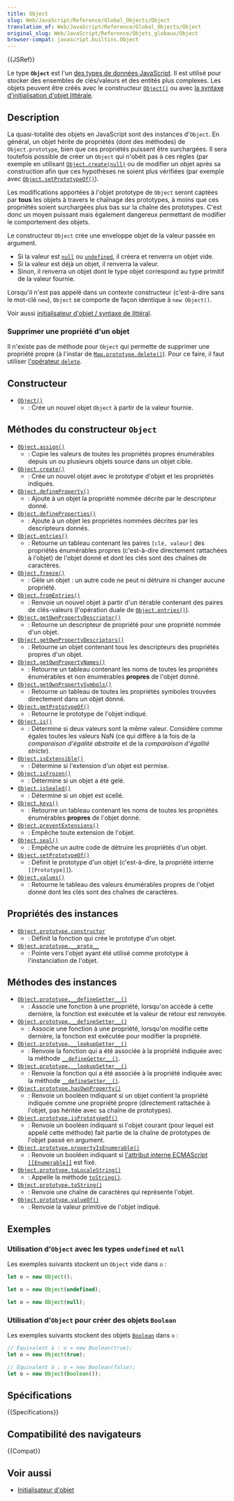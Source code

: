 ```yaml
---
title: Object
slug: Web/JavaScript/Reference/Global_Objects/Object
translation_of: Web/JavaScript/Reference/Global_Objects/Object
original_slug: Web/JavaScript/Reference/Objets_globaux/Object
browser-compat: javascript.builtins.Object
---
```

{{JSRef}}

Le type **`Object`** est l'un [des types de données JavaScript](/fr/docs/Web/JavaScript/Data_structures). Il est utilisé pour stocker des ensembles de clés/valeurs et des entités plus complexes. Les objets peuvent être créés avec le constructeur [`Object()`](/fr/docs/Web/JavaScript/Reference/Global_Objects/Object/Object) ou avec [la syntaxe d'initialisation d'objet littérale](/fr/docs/Web/JavaScript/Reference/Operators/Object_initializer).

## Description

La quasi-totalité des objets en JavaScript sont des instances d'`Object`. En général, un objet hérite de propriétés (dont des méthodes) de `Object.prototype`, bien que ces propriétés puissent être surchargées. Il sera toutefois possible de créer un `Object` qui n'obéit pas à ces règles (par exemple en utilisant [`Object.create(null)`](/fr/docs/Web/JavaScript/Reference/Global_Objects/Object/create) ou de modifier un objet après sa construction afin que ces hypothèses ne soient plus vérifiées (par exemple avec [`Object.setPrototypeOf()`](/fr/docs/Web/JavaScript/Reference/Global_Objects/Object/setPrototypeOf)).

Les modifications apportées à l'objet prototype de `Object` seront captées par **tous** les objets à travers le chaînage des prototypes, à moins que ces propriétés soient surchargées plus bas sur la chaîne des prototypes. C'est donc un moyen puissant mais également dangereux permettant de modifier le comportement des objets.

Le constructeur `Object` crée une enveloppe objet de la valeur passée en argument.

- Si la valeur est [`null`](/fr/docs/Web/JavaScript/Reference/Global_Objects/null) ou [`undefined`](/fr/docs/Web/JavaScript/Reference/Global_Objects/undefined), il créera et renverra un objet vide.
- Si la valeur est déjà un objet, il renverra la valeur.
- Sinon, il renverra un objet dont le type objet correspond au type primitif de la valeur fournie.

Lorsqu'il n'est pas appelé dans un contexte constructeur (c'est-à-dire sans le mot-clé `new`), `Object` se comporte de façon identique à `new Object()`.

Voir aussi [initialisateur d'objet / syntaxe de littéral](/fr/docs/Web/JavaScript/Reference/Operators/Object_initializer).

### Supprimer une propriété d'un objet

Il n'existe pas de méthode pour `Object` qui permette de supprimer une propriété propre (à l'instar de [`Map.prototype.delete()`](/fr/docs/Web/JavaScript/Reference/Global_Objects/Map/delete)). Pour ce faire, il faut utiliser [l'opérateur `delete`](/fr/docs/Web/JavaScript/Reference/Operators/delete).

## Constructeur

- [`Object()`](/fr/docs/Web/JavaScript/Reference/Global_Objects/Object/Object)
  - : Crée un nouvel objet `Object` à partir de la valeur fournie.

## Méthodes du constructeur `Object`

- [`Object.assign()`](/fr/docs/Web/JavaScript/Reference/Global_Objects/Object/assign)
  - : Copie les valeurs de toutes les propriétés propres énumérables depuis un ou plusieurs objets source dans un objet cible.
- [`Object.create()`](/fr/docs/Web/JavaScript/Reference/Global_Objects/Object/create)
  - : Crée un nouvel objet avec le prototype d'objet et les propriétés indiqués.
- [`Object.defineProperty()`](/fr/docs/Web/JavaScript/Reference/Global_Objects/Object/defineProperty)
  - : Ajoute à un objet la propriété nommée décrite par le descripteur donné.
- [`Object.defineProperties()`](/fr/docs/Web/JavaScript/Reference/Global_Objects/Object/defineProperties)
  - : Ajoute à un objet les propriétés nommées décrites par les descripteurs donnés.
- [`Object.entries()`](/fr/docs/Web/JavaScript/Reference/Global_Objects/Object/entries)
  - : Retourne un tableau contenant les paires `[clé, valeur]` des propriétés énumérables propres (c'est-à-dire directement rattachées à l'objet) de l'objet donné et dont les clés sont des chaînes de caractères.
- [`Object.freeze()`](/fr/docs/Web/JavaScript/Reference/Global_Objects/Object/freeze)
  - : Gèle un objet&nbsp;: un autre code ne peut ni détruire ni changer aucune propriété.
- [`Object.fromEntries()`](/fr/docs/Web/JavaScript/Reference/Global_Objects/Object/fromEntries)
  - : Renvoie un nouvel objet à partir d'un itérable contenant des paires de clés-valeurs (l'opération duale de [`Object.entries()`](/fr/docs/Web/JavaScript/Reference/Global_Objects/Object/entries)).
- [`Object.getOwnPropertyDescriptor()`](/fr/docs/Web/JavaScript/Reference/Global_Objects/Object/getOwnPropertyDescriptor)
  - : Retourne un descripteur de propriété pour une propriété nommée d'un objet.
- [`Object.getOwnPropertyDescriptors()`](/fr/docs/Web/JavaScript/Reference/Global_Objects/Object/getOwnPropertyDescriptors)
  - : Retourne un objet contenant tous les descripteurs des propriétés propres d'un objet.
- [`Object.getOwnPropertyNames()`](/fr/docs/Web/JavaScript/Reference/Global_Objects/Object/getOwnPropertyNames)
  - : Retourne un tableau contenant les noms de toutes les propriétés énumérables et non énumérables **propres** de l'objet donné.
- [`Object.getOwnPropertySymbols()`](/fr/docs/Web/JavaScript/Reference/Global_Objects/Object/getOwnPropertySymbols)
  - : Retourne un tableau de toutes les propriétés symboles trouvées directement dans un objet donné.
- [`Object.getPrototypeOf()`](/fr/docs/Web/JavaScript/Reference/Global_Objects/Object/getPrototypeOf)
  - : Retourne le prototype de l'objet indiqué.
- [`Object.is()`](/fr/docs/Web/JavaScript/Reference/Global_Objects/Object/is)
  - : Détermine si deux valeurs sont la même valeur. Considère comme égales toutes les valeurs NaN (ce qui diffère à la fois de la *comparaison d'égalité abstraite* et de la *comparaison d'égalité stricte*).
- [`Object.isExtensible()`](/fr/docs/Web/JavaScript/Reference/Global_Objects/Object/isExtensible)
  - : Détermine si l'extension d'un objet est permise.
- [`Object.isFrozen()`](/fr/docs/Web/JavaScript/Reference/Global_Objects/Object/isFrozen)
  - : Détermine si un objet a été gelé.
- [`Object.isSealed()`](/fr/docs/Web/JavaScript/Reference/Global_Objects/Object/isSealed)
  - : Détermine si un objet est scellé.
- [`Object.keys()`](/fr/docs/Web/JavaScript/Reference/Global_Objects/Object/keys)
  - : Retourne un tableau contenant les noms de toutes les propriétés énumérables **propres** de l'objet donné.
- [`Object.preventExtensions()`](/fr/docs/Web/JavaScript/Reference/Global_Objects/Object/preventExtensions)
  - : Empêche toute extension de l'objet.
- [`Object.seal()`](/fr/docs/Web/JavaScript/Reference/Global_Objects/Object/seal)
  - : Empêche un autre code de détruire les propriétés d'un objet.
- [`Object.setPrototypeOf()`](/fr/docs/Web/JavaScript/Reference/Global_Objects/Object/setPrototypeOf)
  - : Définit le prototype d'un objet (c'est-à-dire, la propriété interne `[[Prototype]]`).
- [`Object.values()`](/fr/docs/Web/JavaScript/Reference/Global_Objects/Object/values)
  - : Retourne le tableau des valeurs énumérables propres de l'objet donné dont les clés sont des chaînes de caractères.

## Propriétés des instances

- [`Object.prototype.constructor`](/fr/docs/Web/JavaScript/Reference/Global_Objects/Object/constructor)
  - : Définit la fonction qui crée le prototype d'un objet.
- [`Object.prototype.__proto__`](/fr/docs/Web/JavaScript/Reference/Global_Objects/Object/proto)
  - : Pointe vers l'objet ayant été utilisé comme prototype à l'instanciation de l'objet.

## Méthodes des instances

- [`Object.prototype.__defineGetter__()`](/fr/docs/Web/JavaScript/Reference/Global_Objects/Object/__defineGetter__)
  - : Associe une fonction à une propriété, lorsqu'on accède à cette dernière, la fonction est exécutée et la valeur de retour est renvoyée.
- [`Object.prototype.__defineSetter__()`](/fr/docs/Web/JavaScript/Reference/Global_Objects/Object/__defineSetter__)
  - : Associe une fonction à une propriété, lorsqu'on modifie cette dernière, la fonction est exécutée pour modifier la propriété.
- [`Object.prototype.__lookupGetter__()`](/fr/docs/Web/JavaScript/Reference/Global_Objects/Object/__lookupGetter__)
  - : Renvoie la fonction qui a été associée à la propriété indiquée avec la méthode [`__defineGetter__()`](/fr/docs/Web/JavaScript/Reference/Global_Objects/Object/__defineGetter__).
- [`Object.prototype.__lookupSetter__()`](/fr/docs/Web/JavaScript/Reference/Global_Objects/Object/__lookupSetter__)
  - : Renvoie la fonction qui a été associée à la propriété indiquée avec la méthode [`__defineSetter__()`](/fr/docs/Web/JavaScript/Reference/Global_Objects/Object/__defineSetter__).
- [`Object.prototype.hasOwnProperty()`](/fr/docs/Web/JavaScript/Reference/Global_Objects/Object/hasOwnProperty)
  - : Renvoie un booléen indiquant si un objet contient la propriété indiquée comme une propriété propre (directement rattachée à l'objet, pas héritée avec sa chaîne de prototypes).
- [`Object.prototype.isPrototypeOf()`](/fr/docs/Web/JavaScript/Reference/Global_Objects/Object/isPrototypeOf)
  - : Renvoie un booléen indiquant si l'objet courant (pour lequel est appelé cette méthode) fait partie de la chaîne de prototypes de l'objet passé en argument.
- [`Object.prototype.propertyIsEnumerable()`](/fr/docs/Web/JavaScript/Reference/Global_Objects/Object/propertyIsEnumerable)
  - : Renvoie un booléen indiquant si [l'attribut interne ECMAScript `[[Enumerable]]`](/fr/docs/Web/JavaScript/Data_structures#propriétés) est fixé.
- [`Object.prototype.toLocaleString()`](/fr/docs/Web/JavaScript/Reference/Global_Objects/Object/toLocaleString)
  - : Appelle la méthode [`toString()`](/fr/docs/Web/JavaScript/Reference/Global_Objects/Object/toString).
- [`Object.prototype.toString()`](/fr/docs/Web/JavaScript/Reference/Global_Objects/Object/toString)
  - : Renvoie une chaîne de caractères qui représente l'objet.
- [`Object.prototype.valueOf()`](/fr/docs/Web/JavaScript/Reference/Global_Objects/Object/valueOf)
  - : Renvoie la valeur primitive de l'objet indiqué.

## Exemples

### Utilisation d'`Object` avec les types `undefined` et `null`

Les exemples suivants stockent un `Object` vide dans `o`&nbsp;:

```js
let o = new Object();
```

```js
let o = new Object(undefined);
```

```js
let o = new Object(null);
```

### Utilisation d'`Object` pour créer des objets `Boolean`

Les exemples suivants stockent des objets [`Boolean`](/fr/docs/Web/JavaScript/Reference/Global_Objects/Boolean) dans `o`&nbsp;:

```js
// Équivalent à : o = new Boolean(true);
let o = new Object(true);
```

```js
// Équivalent à : o = new Boolean(false);
let o = new Object(Boolean());
```

## Spécifications

{{Specifications}}

## Compatibilité des navigateurs

{{Compat}}

## Voir aussi

- [Initialisateur d'objet](/fr/docs/Web/JavaScript/Reference/Operators/Object_initializer)
